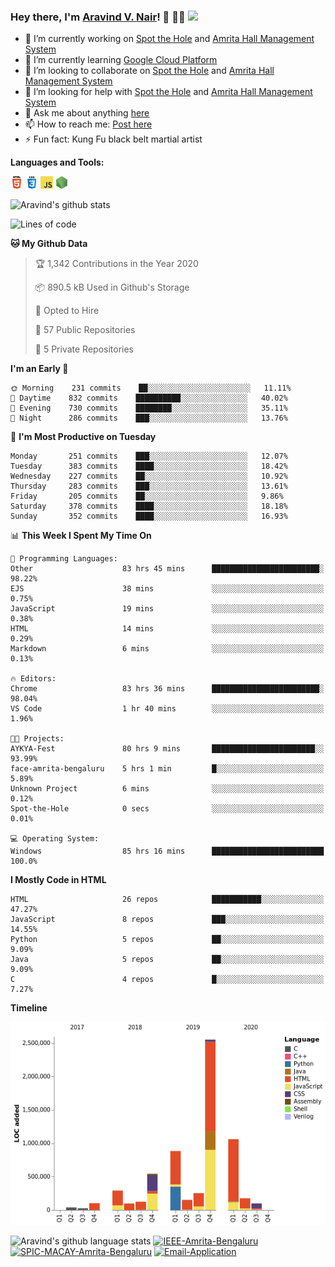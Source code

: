 ### Hey there, I'm [Aravind V. Nair](https://AravindVNair99.github.io)! 👋 👨‍💻 ![](https://komarev.com/ghpvc/?username=AravindVNair99&label=Views)

- 🔭 I’m currently working on [Spot the Hole](https://github.com/AravindVNair99/Spot-the-Hole) and [Amrita Hall Management System](https://github.com/AravindVNair99/Hall-Management-System)
- 🌱 I’m currently learning [Google Cloud Platform](https://cloud.google.com)
- 👯 I’m looking to collaborate on [Spot the Hole](https://github.com/AravindVNair99/Spot-the-Hole) and [Amrita Hall Management System](https://github.com/AravindVNair99/Hall-Management-System)
- 🤔 I’m looking for help with [Spot the Hole](https://github.com/AravindVNair99/Spot-the-Hole) and [Amrita Hall Management System](https://github.com/AravindVNair99/Hall-Management-System)
- 💬 Ask me about anything [here](https://github.com/AravindVNair99/AravindVNair99/issues)
- 📫 How to reach me: [Post here](https://github.com/AravindVNair99/AravindVNair99/issues)
- ⚡ Fun fact: Kung Fu black belt martial artist

**Languages and Tools:**

<code><img height="20px" src="https://raw.githubusercontent.com/github/explore/80688e429a7d4ef2fca1e82350fe8e3517d3494d/topics/html/html.png"></code>
<code><img height="20px" src="https://raw.githubusercontent.com/github/explore/80688e429a7d4ef2fca1e82350fe8e3517d3494d/topics/css/css.png"></code>
<code><img height="20px" src="https://raw.githubusercontent.com/github/explore/80688e429a7d4ef2fca1e82350fe8e3517d3494d/topics/javascript/javascript.png"></code>
<code><img height="20px" src="https://raw.githubusercontent.com/github/explore/80688e429a7d4ef2fca1e82350fe8e3517d3494d/topics/nodejs/nodejs.png"></code>

![Aravind's github stats](https://github-readme-stats.vercel.app/api?username=AravindVNair99&show_icons=true&include_all_commits=true&count_private=true)

<!--START_SECTION:waka-->
![Lines of code](https://img.shields.io/badge/From%20Hello%20World%20I%27ve%20Written-122.4%20million%20lines%20of%20code-blue)

**🐱 My Github Data** 

> 🏆 1,342 Contributions in the Year 2020
 > 
> 📦 890.5 kB Used in Github's Storage 
 > 
> 💼 Opted to Hire
 > 
> 📜 57 Public Repositories
 > 
> 🔑 5 Private Repositories 

**I'm an Early 🐤** 

```text
🌞 Morning    231 commits    ██░░░░░░░░░░░░░░░░░░░░░░░   11.11% 
🌆 Daytime    832 commits    ██████████░░░░░░░░░░░░░░░   40.02% 
🌃 Evening    730 commits    ████████░░░░░░░░░░░░░░░░░   35.11% 
🌙 Night      286 commits    ███░░░░░░░░░░░░░░░░░░░░░░   13.76%

```
📅 **I'm Most Productive on Tuesday** 

```text
Monday       251 commits    ███░░░░░░░░░░░░░░░░░░░░░░   12.07% 
Tuesday      383 commits    ████░░░░░░░░░░░░░░░░░░░░░   18.42% 
Wednesday    227 commits    ██░░░░░░░░░░░░░░░░░░░░░░░   10.92% 
Thursday     283 commits    ███░░░░░░░░░░░░░░░░░░░░░░   13.61% 
Friday       205 commits    ██░░░░░░░░░░░░░░░░░░░░░░░   9.86% 
Saturday     378 commits    ████░░░░░░░░░░░░░░░░░░░░░   18.18% 
Sunday       352 commits    ████░░░░░░░░░░░░░░░░░░░░░   16.93%

```


📊 **This Week I Spent My Time On** 

```text
💬 Programming Languages: 
Other                    83 hrs 45 mins      ████████████████████████░   98.22% 
EJS                      38 mins             ░░░░░░░░░░░░░░░░░░░░░░░░░   0.75% 
JavaScript               19 mins             ░░░░░░░░░░░░░░░░░░░░░░░░░   0.38% 
HTML                     14 mins             ░░░░░░░░░░░░░░░░░░░░░░░░░   0.29% 
Markdown                 6 mins              ░░░░░░░░░░░░░░░░░░░░░░░░░   0.13%

🔥 Editors: 
Chrome                   83 hrs 36 mins      ████████████████████████░   98.04% 
VS Code                  1 hr 40 mins        ░░░░░░░░░░░░░░░░░░░░░░░░░   1.96%

🐱‍💻 Projects: 
AYKYA-Fest               80 hrs 9 mins       ███████████████████████░░   93.99% 
face-amrita-bengaluru    5 hrs 1 min         █░░░░░░░░░░░░░░░░░░░░░░░░   5.89% 
Unknown Project          6 mins              ░░░░░░░░░░░░░░░░░░░░░░░░░   0.12% 
Spot-the-Hole            0 secs              ░░░░░░░░░░░░░░░░░░░░░░░░░   0.01%

💻 Operating System: 
Windows                  85 hrs 16 mins      █████████████████████████   100.0%

```

**I Mostly Code in HTML** 

```text
HTML                     26 repos            ███████████░░░░░░░░░░░░░░   47.27% 
JavaScript               8 repos             ███░░░░░░░░░░░░░░░░░░░░░░   14.55% 
Python                   5 repos             ██░░░░░░░░░░░░░░░░░░░░░░░   9.09% 
Java                     5 repos             ██░░░░░░░░░░░░░░░░░░░░░░░   9.09% 
C                        4 repos             █░░░░░░░░░░░░░░░░░░░░░░░░   7.27%

```


**Timeline**

![Chart not found](https://github.com/aravindvnair99/aravindvnair99/blob/master/charts/bar_graph.png) 


<!--END_SECTION:waka-->
![Aravind's github language stats](https://github-readme-stats.vercel.app/api/top-langs/?username=AravindVNair99&layout=compact)
[![IEEE-Amrita-Bengaluru](https://github-readme-stats.vercel.app/api/pin/?username=AravindVNair99&repo=IEEE-Amrita-Bengaluru)](https://github.com/AravindVNair99/IEEE-Amrita-Bengaluru)
[![SPIC-MACAY-Amrita-Bengaluru](https://github-readme-stats.vercel.app/api/pin/?username=AravindVNair99&repo=SPIC-MACAY-Amrita-Bengaluru)](https://github.com/AravindVNair99/SPIC-MACAY-Amrita-Bengaluru)
[![Email-Application](https://github-readme-stats.vercel.app/api/pin/?username=AravindVNair99&repo=Email-Application)](https://github.com/AravindVNair99/Email-Application)

<!--
<p align="center">
<a href="https://buymeacoffee.com/AravindVNair99" target="_blank"><img src="https://cdn.buymeacoffee.com/buttons/arial-blue.png" alt="Buy Aravind A Coffee" height="40" width="170" ></a>
</p>
-->
